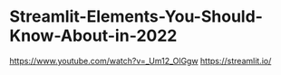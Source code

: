 # Streamlit-Elements-You-Should-Know-About-in-2022

https://www.youtube.com/watch?v=_Um12_OlGgw
https://streamlit.io/


